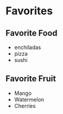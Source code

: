# Favorites 

## **Favorite Food**
- enchiladas 
- pizza
- sushi

## **Favorite Fruit**
- Mango 
- Watermelon
- Cherries


